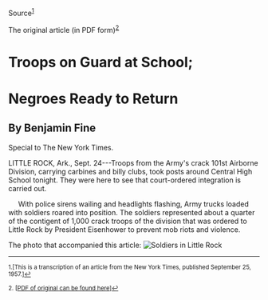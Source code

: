 Source<sup><a href="#fn1" id="ref1">1</a></sup> 

The original article (in PDF form)<sup><a href="#fn2" id="ref2">2</a></sup>


Troops on Guard at School; 
==========================
Negroes Ready to Return
=======================

By Benjamin Fine
----------------

Special to The New York Times.

LITTLE ROCK, Ark., Sept. 24---Troops from the Army's crack 101st Airborne Division, carrying carbines and billy clubs, took posts around Central High School tonight. They were here to see that court-ordered integration is carried out.

&nbsp;&nbsp;&nbsp;&nbsp; With police sirens wailing and headlights flashing, Army trucks loaded with soldiers roared into position. The soldiers represented about a quarter of the contigent of 1,000 crack troops of the division that was ordered to Little Rock by President Eisenhower to prevent mob riots and violence.

The photo that accompanied this article:
![Soldiers in Little Rock](../images/little_rock_photo.JPG)

   ---
   
<sup id="fn1">1.[This is a transcription of an article from the New York Times, published September 25, 1957.]<a href="#ref1" title="Jump back to footnote 1 in the text.">↩</a></sup>

<sup id="fn2">2. [[PDF of original can be found here](../files/times_litte_rock_92557.pdf)]<a href="#ref2" title="Jump back to footnote 2 in the text.">↩</a></sup>

